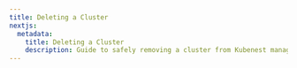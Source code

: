 ```yaml
---
title: Deleting a Cluster
nextjs:
  metadata:
    title: Deleting a Cluster
    description: Guide to safely removing a cluster from Kubenest management.
---
```

